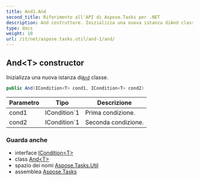 ```yaml
---
title: And1.And
second_title: Riferimento all'API di Aspose.Tasks per .NET
description: And costruttore. Inizializza una nuova istanza diAnd classe.
type: docs
weight: 10
url: /it/net/aspose.tasks.util/and-1/and/
---
```

## And&lt;T&gt; constructor

Inizializza una nuova istanza di[`And`](../) classe.

```csharp
public And(ICondition<T> cond1, ICondition<T> cond2)
```

| Parametro | Tipo | Descrizione |
| --- | --- | --- |
| cond1 | ICondition`1 | Prima condizione. |
| cond2 | ICondition`1 | Seconda condizione. |

### Guarda anche

* interface [ICondition&lt;T&gt;](../../icondition-1/)
* class [And&lt;T&gt;](../)
* spazio dei nomi [Aspose.Tasks.Util](../../and-1/)
* assemblea [Aspose.Tasks](../../../)


